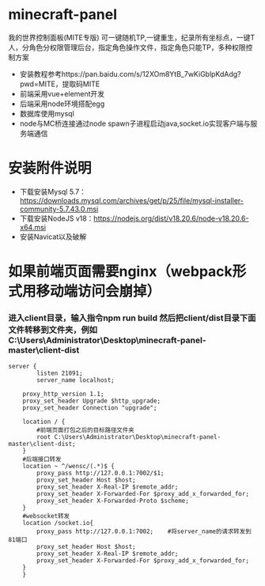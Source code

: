 # minecraft-panel
我的世界控制面板(MITE专版)
可一键随机TP,一键重生，纪录所有坐标点，一键T人，分角色分权限管理后台，指定角色操作文件，指定角色只能TP，多种权限控制方案

+ 安装教程参考https://pan.baidu.com/s/12XOm8YtB_7wKiGblpKdAdg?pwd=MITE，提取码MITE
+ 前端采用vue+element开发
+ 后端采用node环境搭配egg
+ 数据库使用mysql
+ node与MC桥连接通过node spawn子进程启动java,socket.io实现客户端与服务端通信

# 安装附件说明
+ 下载安装Mysql 5.7：https://downloads.mysql.com/archives/get/p/25/file/mysql-installer-community-5.7.43.0.msi
+ 下载安装NodeJS v18：https://nodejs.org/dist/v18.20.6/node-v18.20.6-x64.msi
+ 安装Navicat以及破解

# 如果前端页面需要nginx（webpack形式用移动端访问会崩掉）
### 进入client目录，输入指令npm run build 然后把client/dist目录下面文件转移到文件夹，例如C:\Users\Administrator\Desktop\minecraft-panel-master\client-dist
``` nginx
server {
        listen 21091;
        server_name localhost;
		
	proxy_http_version 1.1;
	proxy_set_header Upgrade $http_upgrade;
	proxy_set_header Connection "upgrade";

	location / {
		#前端页面打包之后的目标路径文件夹
		root C:\Users\Administrator\Desktop\minecraft-panel-master\client-dist;
	}
	#后端接口转发
	location ~ ^/wensc/(.*)$ {
		proxy_pass http://127.0.0.1:7002/$1;
		proxy_set_header Host $host;
		proxy_set_header X-Real-IP $remote_addr;
		proxy_set_header X-Forwarded-For $proxy_add_x_forwarded_for;
		proxy_set_header X-Forwarded-Proto $scheme;
	}
	#websocket转发
	location /socket.io{
		proxy_pass http://127.0.0.1:7002;    #将server_name的请求转发到81端口
		proxy_set_header Host $host;
		proxy_set_header X-Real-IP $remote_addr;
		proxy_set_header X-Forwarded-For $proxy_add_x_forwarded_for;
	}
    }
```

